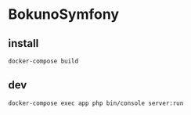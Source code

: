# BokunoSymfony

## install

```
docker-compose build
```

## dev

```
docker-compose exec app php bin/console server:run
```